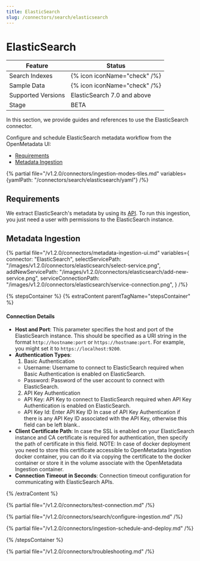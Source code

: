 ```yaml
---
title: ElasticSearch
slug: /connectors/search/elasticsearch
---
```


# ElasticSearch

| Feature            | Status               |
|------------|------------------------------|
| Search Indexes | {% icon iconName="check" /%} |
| Sample Data | {% icon iconName="check" /%} |
| Supported Versions | ElasticSearch 7.0 and above |
| Stage              | BETA                      |

In this section, we provide guides and references to use the ElasticSearch connector.

Configure and schedule ElasticSearch metadata workflow from the OpenMetadata UI:

- [Requirements](#requirements)
- [Metadata Ingestion](#metadata-ingestion)

{% partial file="/v1.2.0/connectors/ingestion-modes-tiles.md" variables={yamlPath: "/connectors/search/elasticsearch/yaml"} /%}

## Requirements

We extract ElasticSearch's metadata by using its [API](https://www.elastic.co/guide/en/elasticsearch/reference/current/rest-apis.html). To run this ingestion, you just need a user with permissions to the ElasticSearch instance.


## Metadata Ingestion

{% partial 
  file="/v1.2.0/connectors/metadata-ingestion-ui.md" 
  variables={
    connector: "ElasticSearch", 
    selectServicePath: "/images/v1.2.0/connectors/elasticsearch/select-service.png",
    addNewServicePath: "/images/v1.2.0/connectors/elasticsearch/add-new-service.png",
    serviceConnectionPath: "/images/v1.2.0/connectors/elasticsearch/service-connection.png",
} 
/%}

{% stepsContainer %}
{% extraContent parentTagName="stepsContainer" %}

#### Connection Details

- **Host and Port**: This parameter specifies the host and port of the ElasticSearch instance. This should be specified as a URI string in the format `http://hostname:port` or `https://hostname:port`. For example, you might set it to `https://localhost:9200`.
- **Authentication Types**:
    1. Basic Authentication
    - Username: Username to connect to ElasticSearch required when Basic Authentication is enabled on ElasticSearch.
    - Password: Password of the user account to connect with ElasticSearch.
    2. API Key Authentication
    - API Key: API Key to connect to ElasticSearch required when API Key Authentication is enabled on ElasticSearch.
    - API Key Id: Enter API Key ID In case of API Key Authentication if there is any API Key ID associated with the API Key, otherwise this field can be left blank..
- **Client Certificate Path**: In case the SSL is enabled on your ElasticSearch instance and CA certificate is required for authentication, then specify the path of certificate in this field. NOTE: In case of docker deployment you need to store this certificate accessible to OpenMetadata Ingestion docker container, you can do it via copying the certificate to the docker container or store it in the volume associate with the OpenMetadata Ingestion container.
- **Connection Timeout in Seconds**: Connection timeout configuration for communicating with ElasticSearch APIs.

{% /extraContent %}

{% partial file="/v1.2.0/connectors/test-connection.md" /%}

{% partial file="/v1.2.0/connectors/search/configure-ingestion.md" /%}

{% partial file="/v1.2.0/connectors/ingestion-schedule-and-deploy.md" /%}

{% /stepsContainer %}

{% partial file="/v1.2.0/connectors/troubleshooting.md" /%}
